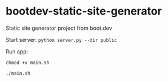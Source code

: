 # bootdev-static-site-generator
Static site generator project from boot.dev

Start server:
```python server.py --dir public```

Run app:

```chmod +x main.sh```

```./main.sh```